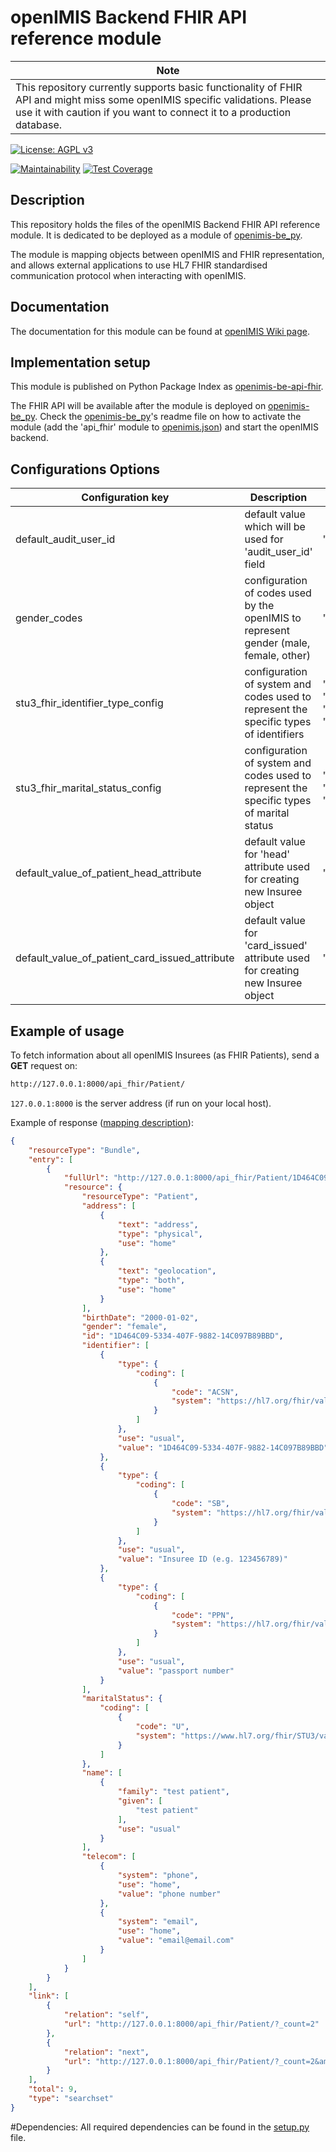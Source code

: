 # openIMIS Backend FHIR API reference module

| Note |
| --- |
|This repository currently supports basic functionality of FHIR API and might miss some openIMIS specific validations. Please use it with caution if you want to connect it to a production database.|

[![License: AGPL v3](https://img.shields.io/badge/License-AGPL%20v3-blue.svg)](https://www.gnu.org/licenses/agpl-3.0)

[![Maintainability](https://img.shields.io/codeclimate/maintainability/openimis/openimis-be-api_fhir_py.svg)](https://codeclimate.com/github/openimis/openimis-be-api_fhir_py/maintainability)
[![Test Coverage](https://img.shields.io/codeclimate/coverage/openimis/openimis-be-api_fhir_py.svg)](https://codeclimate.com/github/openimis/openimis-be-api_fhir_py)

## Description
This repository holds the files of the openIMIS Backend FHIR API reference module. 
It is dedicated to be deployed as a module of [openimis-be_py](https://github.com/openimis/openimis-be_py).

The module is mapping objects between openIMIS and FHIR representation, 
and allows external applications to use HL7 FHIR standardised communication protocol 
when interacting with openIMIS.

## Documentation
The documentation for this module can be found at [openIMIS Wiki page](https://openimis.atlassian.net/wiki/spaces/OP/pages/868417563).

## Implementation setup
This module is published on Python Package Index as [openimis-be-api-fhir](https://pypi.org/project/openimis-be-api-fhir).

The FHIR API will be available after the module is deployed on [openimis-be_py](https://github.com/openimis/openimis-be_py). 
Check the [openimis-be_py](https://github.com/openimis/openimis-be_py)'s readme file on how to activate the module 
(add the 'api_fhir' module to [openimis.json](https://github.com/openimis/openimis-be_py/blob/master/openimis.json)) 
and start the openIMIS backend. 

## Configurations Options
| Configuration key                              | Description                                                                              | Default value                                                                                                                                                                                                                                                                                                                                                                              |
|------------------------------------------------|------------------------------------------------------------------------------------------|--------------------------------------------------------------------------------------------------------------------------------------------------------------------------------------------------------------------------------------------------------------------------------------------------------------------------------------------------------------------------------------------|
| default_audit_user_id                          | default value which will be used for 'audit_user_id' field                               | "default_audit_user_id": 1                                                                                                                                                                                                                                                                                                                                                                 |
| gender_codes                                   | configuration of codes used by the openIMIS to represent gender (male, female, other)    | "gender_codes": {     "male": "M",     "female": "F",     "other": "O" }                                                                                                                                                                                                                                                                                                                   |
| stu3_fhir_identifier_type_config               | configuration of system and codes used to represent the specific types of identifiers    | "stu3_fhir_identifier_type_config":{    "system":"https://hl7.org/fhir/valueset-identifier-type.html",    "fhir_code_for_imis_db_id_type":"ACSN",    "fhir_code_for_imis_chfid_type":"SB",    "fhir_code_for_imis_passport_type":"PPN",    "fhir_code_for_imis_facility_id_type":"FI",    "fhir_code_for_imis_claim_admin_code_type":"FILL",    "fhir_code_for_imis_claim_code_type":"MR"} |
| stu3_fhir_marital_status_config                | configuration of system and codes used to represent the specific types of marital status | "stu3_fhir_marital_status_config":{    "system":"https://www.hl7.org/fhir/STU3/valueset-marital-status.html",    "fhir_code_for_married":"M",    "fhir_code_for_never_married":"S","fhir_code_for_divorced":"D","fhir_code_for_widowed":"W","fhir_code_for_unknown":"U"},                                                                                                                  |
| default_value_of_patient_head_attribute        | default value for 'head' attribute used for creating new Insuree object                  | "default_value_of_patient_head_attribute": False,                                                                                                                                                                                                                                                                                                                                          |
| default_value_of_patient_card_issued_attribute | default value for 'card_issued' attribute used for creating new Insuree object           | "default_value_of_patient_card_issued_attribute": False,                                                                                                                                                                                                                                                                                                                                   |

## Example of usage
To fetch information about all openIMIS Insurees (as FHIR Patients), send a  **GET** request on:
```bash
http://127.0.0.1:8000/api_fhir/Patient/
```
`127.0.0.1:8000` is the server address (if run on your local host).

Example of response ([mapping description](https://openimis.atlassian.net/wiki/spaces/OP/pages/929562664)):
```json
{
    "resourceType": "Bundle",
    "entry": [
        {
            "fullUrl": "http://127.0.0.1:8000/api_fhir/Patient/1D464C09-5334-407F-9882-14C097B89BBD",
            "resource": {
                "resourceType": "Patient",
                "address": [
                    {
                        "text": "address",
                        "type": "physical",
                        "use": "home"
                    },
                    {
                        "text": "geolocation",
                        "type": "both",
                        "use": "home"
                    }
                ],
                "birthDate": "2000-01-02",
                "gender": "female",
                "id": "1D464C09-5334-407F-9882-14C097B89BBD",
                "identifier": [
                    {
                        "type": {
                            "coding": [
                                {
                                    "code": "ACSN",
                                    "system": "https://hl7.org/fhir/valueset-identifier-type.html"
                                }
                            ]
                        },
                        "use": "usual",
                        "value": "1D464C09-5334-407F-9882-14C097B89BBD"
                    },
                    {
                        "type": {
                            "coding": [
                                {
                                    "code": "SB",
                                    "system": "https://hl7.org/fhir/valueset-identifier-type.html"
                                }
                            ]
                        },
                        "use": "usual",
                        "value": "Insuree ID (e.g. 123456789)"
                    },
                    {
                        "type": {
                            "coding": [
                                {
                                    "code": "PPN",
                                    "system": "https://hl7.org/fhir/valueset-identifier-type.html"
                                }
                            ]
                        },
                        "use": "usual",
                        "value": "passport number"
                    }
                ],
                "maritalStatus": {
                    "coding": [
                        {
                            "code": "U",
                            "system": "https://www.hl7.org/fhir/STU3/valueset-marital-status.html"
                        }
                    ]
                },
                "name": [
                    {
                        "family": "test patient",
                        "given": [
                            "test patient"
                        ],
                        "use": "usual"
                    }
                ],
                "telecom": [
                    {
                        "system": "phone",
                        "use": "home",
                        "value": "phone number"
                    },
                    {
                        "system": "email",
                        "use": "home",
                        "value": "email@email.com"
                    }
                ]
            }
        }
    ],
    "link": [
        {
            "relation": "self",
            "url": "http://127.0.0.1:8000/api_fhir/Patient/?_count=2"
        },
        {
            "relation": "next",
            "url": "http://127.0.0.1:8000/api_fhir/Patient/?_count=2&amp;page-offset=2"
        }
    ],
    "total": 9,
    "type": "searchset"
}
```

#Dependencies:
All required dependencies can be found in the [setup.py](https://github.com/openimis/openimis-be-claim_py/blob/master/setup.py) file.
